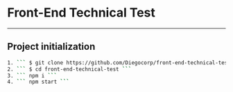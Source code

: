 # Front-End Technical Test

---

## Project initialization
```sh
1. ``` $ git clone https://github.com/Diegocorp/front-end-technical-test.git ```
2. ``` $ cd front-end-technical-test ```
3. ``` npm i ```
4. ``` npm start ```
```